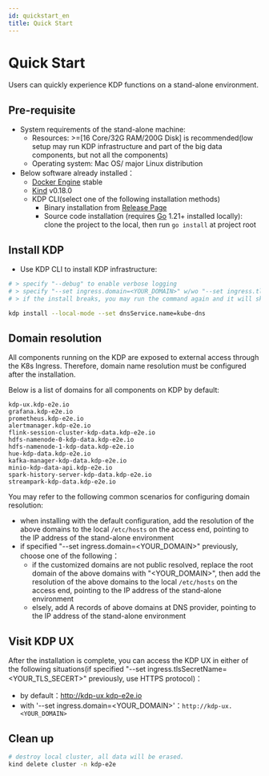 ```yaml
---
id: quickstart_en
title: Quick Start
---
```



# Quick Start
Users can quickly experience KDP functions on a stand-alone environment.

## Pre-requisite

* System requirements of the stand-alone machine: 
  - Resources: >=[16 Core/32G RAM/200G Disk] is recommended(low setup may run KDP infrastructure and part of the big data components, but not all the components)
  - Operating system: Mac OS/ major Linux distribution
* Below software already installed：
  - [Docker Engine](https://docs.docker.com/engine/install/) stable
  - [Kind](https://kind.sigs.k8s.io/docs/user/quick-start#installation) v0.18.0
  - KDP CLI(select one of the following installation methods)
    - Binary installation from [Release Page](https://github.com/linktimecloud/kubernetes-data-platform/releases)
    - Source code installation (requires [Go](https://go.dev/doc/install) 1.21+ installed locally): clone the project to the local, then run `go install` at project root

## Install KDP

* Use KDP CLI to install KDP infrastructure:
```bash
# > specify "--debug" to enable verbose logging
# > specify "--set ingress.domain=<YOUR_DOMAIN>" w/wo "--set ingress.tlsSecretName=<YOUR_TLS_SECRET>" to use your own domain w/wo TLS
# > if the install breaks, you may run the command again and it will skip the steps already been done; you may also specify "--force-reinstall" to do a start-over force reinstallation

kdp install --local-mode --set dnsService.name=kube-dns

```

## Domain resolution

All components running on the KDP are exposed to external access through the K8s Ingress. Therefore, domain name resolution must be configured after the installation.

Below is a list of domains for all components on KDP by default:
```
kdp-ux.kdp-e2e.io
grafana.kdp-e2e.io
prometheus.kdp-e2e.io
alertmanager.kdp-e2e.io
flink-session-cluster-kdp-data.kdp-e2e.io
hdfs-namenode-0-kdp-data.kdp-e2e.io
hdfs-namenode-1-kdp-data.kdp-e2e.io
hue-kdp-data.kdp-e2e.io
kafka-manager-kdp-data.kdp-e2e.io
minio-kdp-data-api.kdp-e2e.io
spark-history-server-kdp-data.kdp-e2e.io
streampark-kdp-data.kdp-e2e.io
```

You may refer to the following common scenarios for configuring domain resolution:
- when installing with the default configuration, add the resolution of the above domains to the local `/etc/hosts` on the access end, pointing to the IP address of the stand-alone environment
- if specified "--set ingress.domain=<YOUR_DOMAIN>" previously, choose one of the following：
  - if the customized domains are not public resolved, replace the root domain of the above domains with "<YOUR_DOMAIN>", then add the resolution of the above domains to the local `/etc/hosts` on the access end, pointing to the IP address of the stand-alone environment
  - elsely, add A records of above domains at DNS provider, pointing to the IP address of the stand-alone environment

## Visit KDP UX
After the installation is complete, you can access the KDP UX in either of the following situations(if specified "--set ingress.tlsSecretName=<YOUR_TLS_SECERT>" previously, use HTTPS protocol)：
- by default：http://kdp-ux.kdp-e2e.io
- with '--set ingress.domain=<YOUR_DOMAIN>'：`http://kdp-ux.<YOUR_DOMAIN>`

## Clean up
```bash
# destroy local cluster, all data will be erased.
kind delete cluster -n kdp-e2e

```
